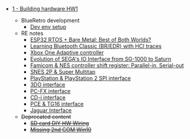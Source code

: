* [1 - Building hardware HW1](https://github.com/darthcloud/BlueRetro/wiki#1---building-hardware-hw1)

  * BlueRetro development
    * [Dev env setup](https://github.com/darthcloud/BlueRetroRoot)
  * RE notes
    * [ESP32 RTOS + Bare Metal: Best of Both Worlds?](https://hackaday.io/project/170365/log/189836-esp32-rtos-bare-metal-best-of-both-worlds)
    * [Learning Bluetooth Classic (BR/EDR) with HCI traces](https://hackaday.io/project/170365-blueretro/log/178249-learning-bluetooth-classic-bredr-with-hci-traces)
    * [Xbox One Adaptive controller](https://hackaday.io/project/170365-blueretro/log/179869-xbox-one-adaptive-controller)
    * [Evolution of SEGA's IO Interface from SG-1000 to Saturn](https://hackaday.io/project/170365-blueretro/log/180790-evolution-of-segas-io-interface-from-sg-1000-to-saturn)
    * [Famicom & NES controller shift register: Parallel-in, Serial-out](https://hackaday.io/project/170365-blueretro/log/181368-famicom-nes-controller-shift-register-parallel-in-serial-out)
    * [SNES 2P & Super Multitap](https://hackaday.io/project/170365-blueretro/log/181686-2020-08-04-progress-update-sfcsnes-support)
    * [PlayStation & PlayStation 2 SPI interface](https://hackaday.io/project/170365-blueretro/log/186471-playstation-playstation-2-spi-interface)
    * [3DO interface](https://hackaday.io/project/170365-blueretro/log/190948-3do-interface)
    * [PC-FX interface](https://hackaday.io/project/170365-blueretro/log/191237-pc-fx-interface)
    * [CD-i interface](https://hackaday.io/project/170365/log/191647-cd-i-interface)
    * [PCE & TG16 interface](PCE-&-TG16-interface)
    * [Jaguar Interface](Jaguar-interface)
  * ~~Deprecated content~~
    * ~~[SD card DIY HW Wiring](SD-card-DIY-HW-Wiring)~~
    * ~~[Missing 2nd COM Win10](Missing-2nd-COM-port-Win10-BlueRetro-DevKit-fix)~~
